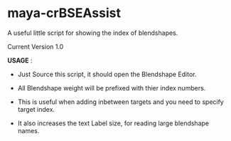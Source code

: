 # maya-crBSEAssist
A useful little script for showing the index of blendshapes. 

Current Version 1.0

**USAGE** :

* Just Source this script, it should open the Blendshape Editor.

* All Blendshape weight will be prefixed with thier index numbers.

* This is useful when adding inbetween targets and you need to specify target index.

* It also increases the text Label size, for reading large blendshape names.
